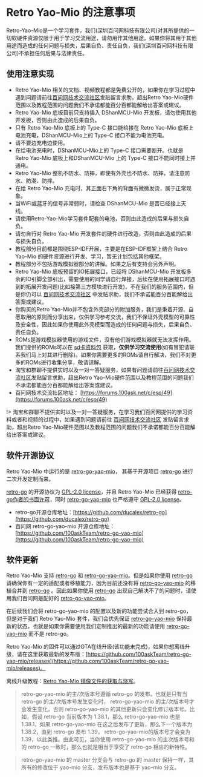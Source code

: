 # Retro Yao-Mio 的注意事项

Retro-Yao-Mio是一个学习套件，我们(深圳百问网科技有限公司)对其所提供的一切软硬件资源仅限于用于学习交流用途，请勿用作其他用途。如果你将其用于其他用途而造成的任何问题与损失，后果自负、责任自负，我们(深圳百问网科技有限公司)不承担任何后果与法律责任。

## 使用注意实现

- Retro Yao-Mio 相关的文档、视频教程都是免费公开的，如果你在学习过程中遇到问题请前往[百问网技术交流社区](https://forums.100ask.net/c/esp/49)发贴留言求助，超出Retro Yao-Mio硬件范围以及教程范围的问题我们不承诺都能百分百都能解给出答案或建议。
- Retro Yao-Mio 底板目前只支持插入 DShanMCU-Mio 开发板，请勿使用其他开发板，否则由此造成的后果自负。
- 只有 Retro Yao-Mio 底板上的 Type-C 接口能给接在 Retro Yao-Mio 底板上电池充电，DShanMCU-Mio上的 Type-C 接口不能为电池充电。
- 请不要边充电边使用。
- 在给电池充电时，DShanMCU-Mio上的 Type-C 接口需要断开。也就是 Retro Yao-Mio 底板上和DShanMCU-Mio 上的 Type-C 接口不能同时接上并通电。
- Retro Yao-Mio 整机不防水、防摔，即使有外壳也不防水、防摔，请注意防水、防潮、防摔。
- 在给 Retro Yao-Mio 充电时，其正面右下角的背面有微微发烫，属于正常现象。
- 当WiFi或蓝牙的信号非常弱时，请检查 DShanMCU-Mio 是否已经接上天线。
- 请使用Retro-Yao-Mio学习套件配套的电池，否则由此造成的后果与损失自负。
- 请勿自行对 Retro Yao-Mio 开发套件的硬件进行改造，否则由此造成的后果与损失自负。
- 教程部分目前都是围绕ESP-IDF开展，主要是在ESP-IDF框架上结合 Retro Yao-Mio 的硬件资源进行开发、学习，暂无计划包括其他框架。
- 教程部分不包括游戏模拟器部分的讲解。如果之后有支持会另外声明。
- Retro Yao-Mio 底板预留的IO拓展接口，已经将 DShanMCU-Mio 开发板多余的IO引脚全部引出，需要使用的同学请自行焊接，后续在使用拓展接口时遇到的拓展开发问题(比如接第三方模块进行开发)，不在我们的服务范围内，但是你仍可以 [百问网技术交流社区](https://forums.100ask.net/c/esp/49) 中发贴求助，我们不承诺能百分百能解给出答案或建议。
- 你购买的Retro Yao-Mio并不包含外壳部分的附加服务，我们是秉着开源、自愿取用的原则而分享出来，仅供学习参考交流，我们不保证外壳模型的可靠性及安全性，因此如果你使用此外壳模型而造成的任何问题与损失，后果自负、责任自负。
- ROMs是游戏模拟器使用的游戏文件，没有他们游戏模拟器就无法发挥作用。我们提供的ROMs可以在 [sd卡资料包](https://forums.100ask.net/t/topic/2991#sd-3) 获取，**仅供学习交流使用**(如有冒犯请联系我们马上对其进行删除)。如果你需要更多的ROMs请自行解决，我们不对更多的ROMs进行收集分享，敬请谅解。
- 淘宝和群聊不提供实时以及一对一答疑服务，如果有问题请前往[百问网技术交流社区](https://forums.100ask.net/c/esp/49)发贴留言求助，超出Retro Yao-Mio硬件范围以及教程范围的问题我们不承诺都能百分百都能解给出答案或建议。
- 百问网技术交流社区地址： [https://forums.100ask.net/c/esp/49](https://forums.100ask.net/c/esp/49)

!> 淘宝和群聊不提供实时以及一对一答疑服务，在学习我们百问网提供的学习资料或者和视频的过程中，如果遇到问题请前往 [百问网技术交流社区](https://forums.100ask.net/c/esp/49) 发贴留言求助，超出Retro Yao-Mio硬件范围以及教程范围的问题我们不承诺都能百分百能解给出答案或建议。


## 软件开源协议

Retro Yao-Mio 中运行的是 [retro-go-yao-mio](https://github.com/100askTeam/retro-go-yao-mio)， 其基于开源项目 [retro-go](https://github.com/ducalex/retro-go) 进行二次开发定制而来。

[retro-go](https://github.com/ducalex/retro-go) 的开源协议为 [GPL-2.0 license](https://github.com/ducalex/retro-go/blob/master/COPYING)，并且 Retro Yao-Mio 已经获得 [retro-go作者的书面许可](https://github.com/ducalex/retro-go/issues/70)，同时 [retro-go-yao-mio](https://github.com/100askTeam/retro-go-yao-mio) 也严格遵守 [GPL-2.0 license](https://github.com/100askTeam/retro-go-yao-mio/blob/master/COPYING)。

- retro-go开源仓库地址：[https://github.com/ducalex/retro-go](https://github.com/ducalex/retro-go)
- 百问网 retro-go-yao-mio 开源仓库地址：[https://github.com/100askTeam/retro-go-yao-mio](https://github.com/100askTeam/retro-go-yao-mio)


## 软件更新

Retro Yao-Mio 支持 [retro-go](https://github.com/ducalex/retro-go) 和 [retro-go-yao-mio](https://github.com/100askTeam/retro-go-yao-mio)。但是如果你使用 [retro-go](https://github.com/ducalex/retro-go) 请确保你有一定的适配或者移植能力，因为目前还没有将 [retro-go-yao-mio](https://github.com/100askTeam/retro-go-yao-mio) 的移植合并到 [retro-go](https://github.com/ducalex/retro-go) 。因此如果你使用 [retro-go](https://github.com/ducalex/retro-go) 出现自己解决不了的问题时，请使用我们百问网是配好的 [retro-go-yao-mio](https://github.com/100askTeam/retro-go-yao-mio)。

在后续我们会将 retro-go-yao-mio 的配置以及新的功能尝试合入到 retro-go，但是对于我们 Retro Yao-Mio 套件，我们会优先保证 [retro-go-yao-mio](https://github.com/100askTeam/retro-go-yao-mio) 保持最新的状态，也就是如果你需要使用我们定制推出的最新的功能请使用 [retro-go-yao-mio](https://github.com/100askTeam/retro-go-yao-mio) 而不是 retro-go。

Retro Yao-Mio 的固件可以通过OTA在线升级(该功能未完成)，如果你想离线升级，请在这里获取最新的发布版：[https://github.com/100askTeam/retro-go-yao-mio/releases](https://github.com/100askTeam/retro-go-yao-mio/releases)。

离线升级教程：[Retro Yao-Mio 镜像文件的获取与烧写](Retro-Yao-Mio/chapter1-4)。

> retro-go-yao-mio 的主/次版本号遵循 retro-go 的发布。也就是只有当 retro-go 的主/次版本号发生变化时， retro-go-yao-mio 的主/次版本号才会发生变化，否则 retro-go-yao-mio 的其他更新只会变化修订版本号。比如，假设 retro-go 当前版本为 1.38.1，那么 retro-go-yao-mio 也是 1.38.1，如果 retro-go-yao-mio 在这之后发布了更新，那么下一个版本为 1.38.2，直到 retro-go 发布 1.39， retro-go-yao-mio的版本号才会变为 1.39，以此类推。由此可见，当你使用 retro-go-yao-mio 的主次版本号和的 retro-go 一致时，那么也就是相当于享受了 retro-go 相应的新特性。

> retro-go-yao-mio 的 master 分支会与 retro-go 的 master 保持一样，其所有的修改位于 yao-mio 分支，发布版本也是基于 yao-mio 分支。
